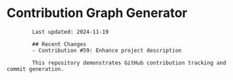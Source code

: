 # Contribution Graph Generator
            
            Last updated: 2024-11-19
            
            ## Recent Changes
            - Contribution #59: Enhance project description
            
            This repository demonstrates GitHub contribution tracking and commit generation.
        